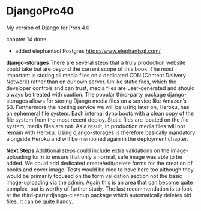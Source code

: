 # DjangoPro40
 My version of Django for Pros 4.0

chapter 14 done


+ added elephantsql Postgres
https://www.elephantsql.com/

**django-storages**
There are several steps that a truly production website could take but are beyond the current
scope of this book. The most important is storing all media files on a dedicated CDN (Content
Delivery Network) rather than on our own server. Unlike static files, which the developer controls
and can trust, media files are user-generated and should always be treated with caution. The
popular third-party package django-storages allows for storing Django media files on a service
like Amazon’s S3.
Furthermore the hosting service we will be using later on, Heroku, has an ephemeral file system.
Each internal dyno boots with a clean copy of the file system from the most recent deploy. Static
files are located on the file system; media files are not. As a result, in production media files
will not remain with Heroku. Using django-storages is therefore basically mandatory alongside
Heroku and will be mentioned again in the deployment chapter.

**Next Steps**
Additional steps could include extra validations on the image-uploading form to ensure that only
a normal, safe image was able to be added. We could add dedicated create/edit/delete forms for
the creation of books and cover image. Tests would be nice to have here too although they would
be primarily focused on the form validation section not the basic image-uploading via the admin.
Again this is an area that can become quite complex, but is worthy of further study.
The last recommendation is to look at the third-party django-cleanup package which automatically
deletes old files. It can be quite handy.